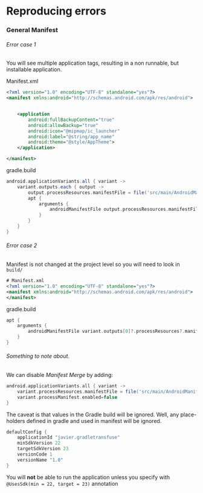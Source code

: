 # Reproducing errors



### General Manifest

###### Error case 1

You will see multiple application tags, resulting in a non runnable, but installable application.

Manifest.xml

```xml
<?xml version="1.0" encoding="UTF-8" standalone="yes"?>
<manifest xmlns:android="http://schemas.android.com/apk/res/android">


    <application
        android:fullBackupContent="true"
        android:allowBackup="true"
        android:icon="@mipmap/ic_launcher"
        android:label="@string/app_name"
        android:theme="@style/AppTheme">
    </application>

</manifest>
```

gradle.build

```gradle
android.applicationVariants.all { variant ->
    variant.outputs.each { output ->
        output.processResources.manifestFile = file('src/main/AndroidManifest.xml')
        apt {
            arguments {
                androidManifestFile output.processResources.manifestFile
            }
        }
    }
}

```

###### Error case 2

Manifest is not changed at the project level so you will need to look in ```build/```

```xml
# Manifest.xml
<?xml version="1.0" encoding="UTF-8" standalone="yes"?>
<manifest xmlns:android="http://schemas.android.com/apk/res/android">
</manifest>
```

gradle.build

```gradle
apt {
    arguments {
        androidManifestFile variant.outputs[0]?.processResources?.manifestFile
    }
}
```

###### Something to note about.

We can disable *Manifest Merge* by adding:

```gradle
android.applicationVariants.all { variant ->
    variant.processResources.manifestFile = file('src/main/AndroidManifest.xml')
    variant.processManifest.enabled=false
}
```

The caveat is that values in the Gradle build will be ignored. Well, any place-holders defined in gradle and used in manifest will be ignored.

```gradle
defaultConfig {
    applicationId "javier.gradletransfuse"
    minSdkVersion 22
    targetSdkVersion 23
    versionCode 1
    versionName "1.0"
}
```

You will **not** be able to run the application unless you specify with ```@UsesSdk(min = 22, target = 23)``` annotation




